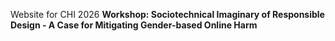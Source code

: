 Website for CHI 2026 **Workshop: Sociotechnical Imaginary of Responsible Design - A Case for Mitigating Gender-based Online Harm**
